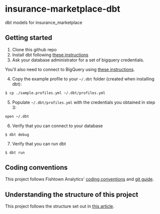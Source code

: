 # insurance-marketplace-dbt

dbt models for insurance_marketplace

## Getting started
1. Clone this github repo
2. Install dbt following [these instructions](https://docs.getdbt.com/docs/installation)
3. Ask your database administrator for a set of bigquery credentials.



  You'll also need to connect to BigQuery using [these instructions](https://docs.getdbt.com/docs/profile-bigquery#section-oauth-authorization).


4. Copy the example profile to your `~/.dbt` folder (created when installing dbt):
```bash
$ cp ./sample.profiles.yml ~/.dbt/profiles.yml
```
5. Populate `~/.dbt/profiles.yml` with the credentials you obtained in step 3:
```bash
open ~/.dbt
```
6. Verify that you can connect to your database
```
$ dbt debug
```
7. Verify that you can run dbt
```
$ dbt run
```

## Coding conventions
This project follows Fishtown Analytics' [coding conventions](https://github.com/fishtown-analytics/corp/blob/master/dbt_coding_conventions.md) and [git guide](https://github.com/fishtown-analytics/corp/blob/master/git-guide.md).

## Understanding the structure of this project
This project follows the structure set out in [this article](https://discourse.getdbt.com/t/how-we-structure-our-dbt-projects/355).
